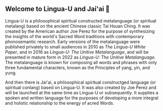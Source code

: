 ## Welcome to Lingua-U and Jai'ai 👋

Lingua-U is a philosophical spiritual constructed metalanguage (or spiritual metalang) based on the ancient Chinese classic Tai Hsuan Ching. It was created by the American author Joe Perez for the purpose of synthesizing the insights of the world's Sacred Word traditions with contemporary phonosemantic research. Early versions of the metalanguage were published privately to small audiences in 2010 as *The Lingua-U White Paper*, and in 2016 as *Lingua-U: The Unitive Metalanguage*, and will be presented in mature form in 2022 as *Lingua-U: The Unitive Metalanguage*. The metalanguage is known for composing all words and phrases with only three fundamental characters, known as the Principles of yang, yin, and yung.

And then there is Jai'ai, a philosophical spiritual constructged language (or spiritual conlang) based on Lingua-U. It was also created by Joe Perez and will be launched at the same time as Lingua-U or subsequently. It supplies a spoken and written language for the purposes of developing a more integral and holistic relationship to the energy of acred Words.  
